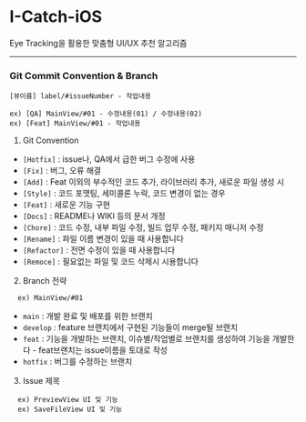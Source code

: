 # I-Catch-iOS
Eye Tracking을 활용한 맞춤형 UI/UX 추천 알고리즘

---
### Git Commit Convention & Branch

```
[뷰이름] label/#issueNumber - 작업내용

ex) [QA] MainView/#01 - 수정내용(01) / 수정내용(02)
ex) [Feat] MainView/#01 - 작업내용
```
1. Git Convention
  - `[Hotfix]` : issue나, QA에서 급한 버그 수정에 사용
  - `[Fix]` : 버그, 오류 해결
  - `[Add]` : Feat 이외의 부수적인 코드 추가, 라이브러리 추가, 새로운 파일 생성 시
  - `[Style]` : 코드 포맷팅, 세미콜론 누락, 코드 변경이 없는 경우
  - `[Feat]` : 새로운 기능 구현
  - `[Docs]` : README나 WIKI 등의 문서 개정
  - `[Chore]` : 코드 수정, 내부 파일 수정, 빌드 업무 수정, 패키지 매니저 수정
  - `[Rename]` : 파일 이름 변경이 있을 때 사용합니다
  - `[Refactor]` : 전면 수정이 있을 때 사용합니다
  - `[Remoce]` : 필요없는 파일 및 코드 삭제시 시용합니다
    
2. Branch 전략
```
  ex) MainView/#01
```   
  - `main` : 개발 완료 및 배포를 위한 브랜치
  - `develop` : feature 브랜치에서 구현된 기능들이 merge될 브랜치
  - `feat` : 기능을 개발하는 브랜치, 이슈별/작업별로 브랜치를 생성하여 기능을 개발한다 - feat브랜치는 issue이름을 토대로 작성
  - `hotfix` : 버그를 수정하는 브랜치

3. Issue 제목
```
  ex) PreviewView UI 및 기능
  ex) SaveFileView UI 및 기능
```
